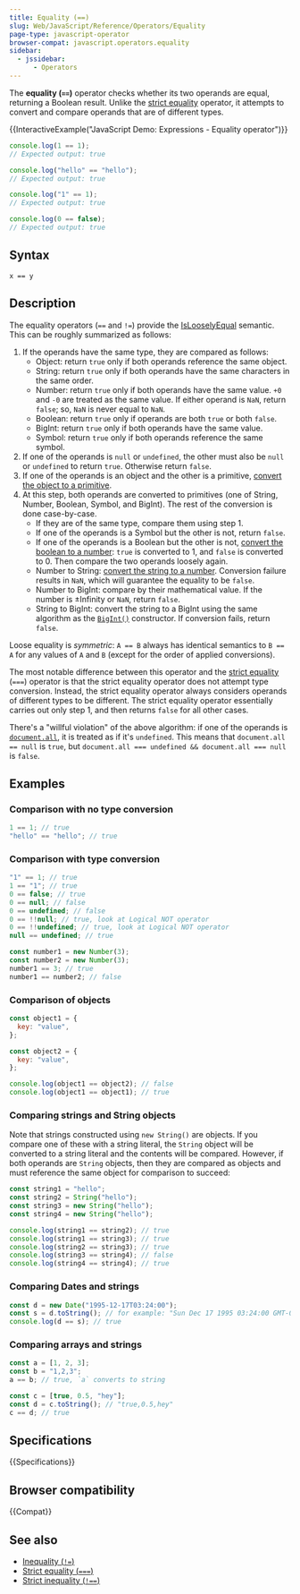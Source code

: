 ```yaml
---
title: Equality (==)
slug: Web/JavaScript/Reference/Operators/Equality
page-type: javascript-operator
browser-compat: javascript.operators.equality
sidebar:
  - jssidebar:
      - Operators
---
```


The **equality (`==`)** operator checks whether its two operands are equal,
returning a Boolean result.
Unlike the [strict equality](/en-US/docs/Web/JavaScript/Reference/Operators/Strict_equality) operator,
it attempts to convert and compare operands that are of different types.

{{InteractiveExample("JavaScript Demo: Expressions - Equality operator")}}

```js interactive-example
console.log(1 == 1);
// Expected output: true

console.log("hello" == "hello");
// Expected output: true

console.log("1" == 1);
// Expected output: true

console.log(0 == false);
// Expected output: true
```

## Syntax

```js-nolint
x == y
```

## Description

The equality operators (`==` and `!=`) provide the [IsLooselyEqual](/en-US/docs/Web/JavaScript/Guide/Equality_comparisons_and_sameness#loose_equality_using) semantic. This can be roughly summarized as follows:

1. If the operands have the same type, they are compared as follows:
   - Object: return `true` only if both operands reference the same object.
   - String: return `true` only if both operands have the same characters in the same order.
   - Number: return `true` only if both operands have the same value. `+0` and `-0` are treated as the same value. If either operand is `NaN`, return `false`; so, `NaN` is never equal to `NaN`.
   - Boolean: return `true` only if operands are both `true` or both `false`.
   - BigInt: return `true` only if both operands have the same value.
   - Symbol: return `true` only if both operands reference the same symbol.
2. If one of the operands is `null` or `undefined`, the other must also be `null` or `undefined` to return `true`. Otherwise return `false`.
3. If one of the operands is an object and the other is a primitive, [convert the object to a primitive](/en-US/docs/Web/JavaScript/Guide/Data_structures#primitive_coercion).
4. At this step, both operands are converted to primitives (one of String, Number, Boolean, Symbol, and BigInt). The rest of the conversion is done case-by-case.
   - If they are of the same type, compare them using step 1.
   - If one of the operands is a Symbol but the other is not, return `false`.
   - If one of the operands is a Boolean but the other is not, [convert the boolean to a number](/en-US/docs/Web/JavaScript/Reference/Global_Objects/Number#number_coercion): `true` is converted to 1, and `false` is converted to 0. Then compare the two operands loosely again.
   - Number to String: [convert the string to a number](/en-US/docs/Web/JavaScript/Reference/Global_Objects/Number#number_coercion). Conversion failure results in `NaN`, which will guarantee the equality to be `false`.
   - Number to BigInt: compare by their mathematical value. If the number is ±Infinity or `NaN`, return `false`.
   - String to BigInt: convert the string to a BigInt using the same algorithm as the [`BigInt()`](/en-US/docs/Web/JavaScript/Reference/Global_Objects/BigInt/BigInt) constructor. If conversion fails, return `false`.

Loose equality is _symmetric_: `A == B` always has identical semantics to `B == A` for any values of `A` and `B` (except for the order of applied conversions).

The most notable difference between this operator and the [strict equality](/en-US/docs/Web/JavaScript/Reference/Operators/Strict_equality) (`===`) operator is that the strict equality operator does not attempt type conversion. Instead, the strict equality operator always considers operands of different types to be different. The strict equality operator essentially carries out only step 1, and then returns `false` for all other cases.

There's a "willful violation" of the above algorithm: if one of the operands is [`document.all`](/en-US/docs/Web/API/Document/all), it is treated as if it's `undefined`. This means that `document.all == null` is `true`, but `document.all === undefined && document.all === null` is `false`.

## Examples

### Comparison with no type conversion

```js
1 == 1; // true
"hello" == "hello"; // true
```

### Comparison with type conversion

```js
"1" == 1; // true
1 == "1"; // true
0 == false; // true
0 == null; // false
0 == undefined; // false
0 == !!null; // true, look at Logical NOT operator
0 == !!undefined; // true, look at Logical NOT operator
null == undefined; // true

const number1 = new Number(3);
const number2 = new Number(3);
number1 == 3; // true
number1 == number2; // false
```

### Comparison of objects

```js
const object1 = {
  key: "value",
};

const object2 = {
  key: "value",
};

console.log(object1 == object2); // false
console.log(object1 == object1); // true
```

### Comparing strings and String objects

Note that strings constructed using `new String()` are objects. If you
compare one of these with a string literal, the `String` object will be
converted to a string literal and the contents will be compared. However, if both
operands are `String` objects, then they are compared as objects and must
reference the same object for comparison to succeed:

```js
const string1 = "hello";
const string2 = String("hello");
const string3 = new String("hello");
const string4 = new String("hello");

console.log(string1 == string2); // true
console.log(string1 == string3); // true
console.log(string2 == string3); // true
console.log(string3 == string4); // false
console.log(string4 == string4); // true
```

### Comparing Dates and strings

```js
const d = new Date("1995-12-17T03:24:00");
const s = d.toString(); // for example: "Sun Dec 17 1995 03:24:00 GMT-0800 (Pacific Standard Time)"
console.log(d == s); // true
```

### Comparing arrays and strings

```js
const a = [1, 2, 3];
const b = "1,2,3";
a == b; // true, `a` converts to string

const c = [true, 0.5, "hey"];
const d = c.toString(); // "true,0.5,hey"
c == d; // true
```

## Specifications

{{Specifications}}

## Browser compatibility

{{Compat}}

## See also

- [Inequality (`!=`)](/en-US/docs/Web/JavaScript/Reference/Operators/Inequality)
- [Strict equality (`===`)](/en-US/docs/Web/JavaScript/Reference/Operators/Strict_equality)
- [Strict inequality (`!==`)](/en-US/docs/Web/JavaScript/Reference/Operators/Strict_inequality)
